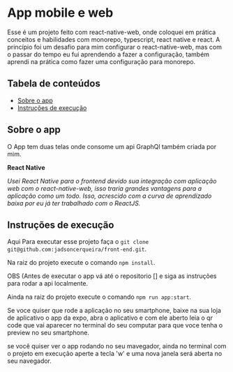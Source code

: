 # App mobile e web 

Esse é um projeto feito com react-native-web, onde coloquei em prática conceitos e habilidades com monorepo, typescript, react native e react.
A princípio foi um desafio para mim configurar o react-native-web, mas com o passar do tempo eu fui aprendendo a fazer a configuração, também aprendi na prática como fazer uma configuração para monorepo.

## Tabela de conteúdos

- [Sobre o app](#sobre-o-app)
- [Instruções de execução](#instruções-de-execução)
  
## Sobre o app

O App tem duas telas onde consome um api GraphQl também criada por mim.


**React Native**

*Usei React Native para o frontend devido sua integração com aplicação web com o react-native-web, isso traria grandes vantagens para a aplicação como um todo. Isso, acrescido com a curva de aprendizado baixa por eu já ter trabalhado com o ReactJS.*

## Instruções de execução

Aqui Para executar esse projeto faça o `git clone git@github.com:jadsoncerqueira/front-end.git`.

Na raiz do projeto execute o comando `npm install`.

OBS (Antes de executar o app vá até o repositorio [] e siga as instruções para rodar a api localmente.

Ainda na raiz do projeto execute o comando `npm run app:start`.

Se voce quiser que rode a aplicação no seu smartphone, baixe na sua loja de aplicativo o app da expo, abra o aplicativo e com ele aberto leia o qr code que vai aparecer no terminal do seu computar para que voce tenha o preview no seu smartphone.

se você quiser ver o app rodando no seu mavegador, ainda no terminal com o projeto em execução aperte a tecla 'w' e uma nova janela será aberta no seu navegador.
